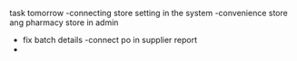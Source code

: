 task tomorrow 
 -connecting store setting in the system
 -convenience store ang pharmacy store in admin
 - fix batch details
 -connect po in  supplier report
 -